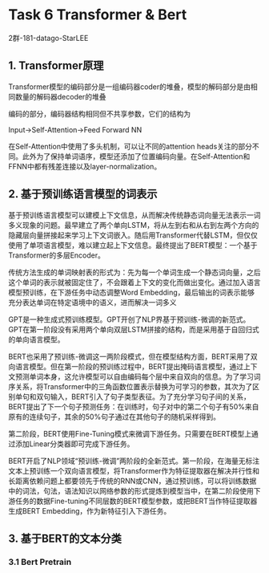# Task 6 Transformer & Bert

2群-181-datago-StarLEE

## 1. Transformer原理

Transformer模型的编码部分是一组编码器coder的堆叠，模型的解码部分是由相同数量的解码器decoder的堆叠

编码的部分，编码器结构相同但不共享参数，它们的结构为

Input→Self-Attention→Feed Forward NN

在Self-Attention中使用了多头机制，可以让不同的attention heads关注的部分不同。此外为了保持单词语序，模型还添加了位置编码向量。在Self-Attention和FFNN中都有残差连接以及layer-normalization。

## 2. 基于预训练语言模型的词表示

基于预训练语言模型可以建模上下文信息，从而解决传统静态词向量无法表示一词多义现象的问题。最早建立了两个单向LSTM，将从左到右和从右到左两个方向的隐藏层向量拼接起来学习上下文词嵌入。随后用Transformer代替LSTM，但仅仅使用了单项语言模型，难以建立起上下文信息。最终提出了BERT模型：一个基于Transformer的多层Encoder。

传统方法生成的单词映射表的形式为：先为每一个单词生成一个静态词向量，之后这个单词的表示就被固定住了，不会跟着上下文的变化而做出变化。通过加入语言模型预训练，在下游任务中动态调整Word Embedding，最后输出的词表示能够充分表达单词在特定语境中的语义，进而解决一词多义

GPT是一种生成式预训练模型。GPT开创了NLP界基于预训练-微调的新范式。GPT在第一阶段没有采用两个单向双层LSTM拼接的结构，而是采用基于自回归式的单向语言模型。

BERT也采用了预训练-微调这一两阶段模式，但在模型结构方面，BERT采用了双向语言模型。但在第一阶段的预训练过程中，BERT提出掩码语言模型，通过上下文预测单词本身，这允许模型可以自由编码每个层中来自双向的信息。为了学习词序关系，将Transformer中的三角函数位置表示替换为可学习的参数，其次为了区别单句和双句输入，BERT引入了句子类型表征。为了充分学习句子间的关系，BERT提出了下一个句子预测任务：在训练时，句子对中的第二个句子有50%来自原有的连续句子，其余的50%句子通过在其他句子的随机采样得到。

第二阶段，BERT使用Fine-Tuning模式来微调下游任务。只需要在BERT模型上通过添加Linear分类器即可完成下游任务。

BERT开启了NLP领域“预训练-微调”两阶段的全新范式。第一阶段，在海量无标注文本上预训练一个双向语言模型，将Transformer作为特征提取器在解决并行性和长距离依赖问题上都要领先于传统的RNN或CNN，通过预训练，可以将训练数据中的词法，句法，语法知识以网络参数的形式提炼到模型当中，在第二阶段使用下游任务的数据Fine-tuning不同层数的BERT模型参数，或把BERT当作特征提取器生成BERT Embedding，作为新特征引入下游任务。

## 3. 基于BERT的文本分类

### 3.1 Bert Pretrain




